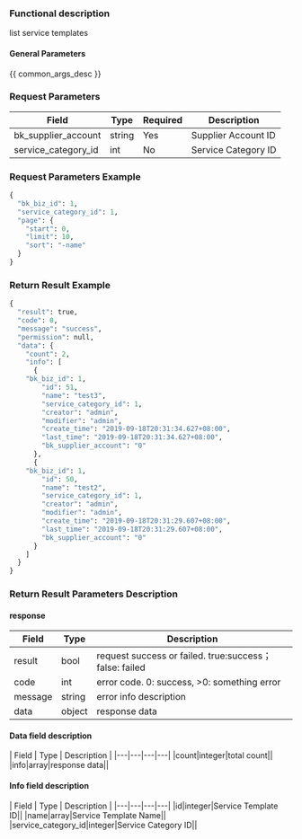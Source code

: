 ### Functional description

list service templates

#### General Parameters

{{ common_args_desc }}

### Request Parameters

| Field                |  Type       | Required	   | Description                            |
|----------------------|------------|--------|-----------------------|
| bk_supplier_account  | string     |Yes     | Supplier Account ID       |
| service_category_id         | int  | No   | Service Category ID |


### Request Parameters Example

```python
{
  "bk_biz_id": 1,
  "service_category_id": 1,
  "page": {
    "start": 0,
    "limit": 10,
    "sort": "-name"
  }
}
```

### Return Result Example

```python
{
  "result": true,
  "code": 0,
  "message": "success",
  "permission": null,
  "data": {
    "count": 2,
    "info": [
      {
	"bk_biz_id": 1,
        "id": 51,
        "name": "test3",
        "service_category_id": 1,
        "creator": "admin",
        "modifier": "admin",
        "create_time": "2019-09-18T20:31:34.627+08:00",
        "last_time": "2019-09-18T20:31:34.627+08:00",
        "bk_supplier_account": "0"
      },
      {
	"bk_biz_id": 1,
        "id": 50,
        "name": "test2",
        "service_category_id": 1,
        "creator": "admin",
        "modifier": "admin",
        "create_time": "2019-09-18T20:31:29.607+08:00",
        "last_time": "2019-09-18T20:31:29.607+08:00",
        "bk_supplier_account": "0"
      }
    ]
  }
}
```

### Return Result Parameters Description

#### response

| Field       | Type     | Description         |
|---|---|---|
| result | bool | request success or failed. true:success；false: failed |
| code | int | error code. 0: success, >0: something error |
| message | string | error info description |
| data | object | response data |

#### Data field description

| Field       | Type     | Description         |
|---|---|---|---|
|count|integer|total count||
|info|array|response data||

#### Info field description

| Field       | Type     | Description         |
|---|---|---|---|
|id|integer|Service Template ID||
|name|array|Service Template Name||
|service_category_id|integer|Service Category ID||
